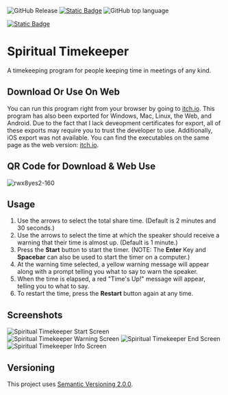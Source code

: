 ![GitHub Release](https://img.shields.io/github/v/release/dragonforge-dev/spiritual_timekeeper?style=plastic) [![Static Badge](https://img.shields.io/badge/Godot%20Engine-4.2-blue?style=plastic&logo=godotengine)](https://godotengine.org/) ![GitHub top language](https://img.shields.io/github/languages/top/dragonforge-dev/spiritual_timekeeper?style=plastic)

[![Static Badge](https://img.shields.io/badge/itch.io-Run%20In%20Browser%20%2F%20Download-%23FA5C5C?style=plastic&logo=itchdotio)](https://tinyurl.com/rwx8yes2)

# Spiritual Timekeeper #
A timekeeping program for people keeping time in meetings of any kind.

## Download Or Use On Web ##
You can run this program right from your browser by going to [itch.io](https://tinyurl.com/rwx8yes2). This program has also been exported for Windows, Mac, Linux, the Web, and Android. Due to the fact that I lack deveopment certificates for export, all of these exports may require you to trust the developer to use. Additionally, iOS export was not available. You can find the executables on the same page as the web version: [itch.io](https://tinyurl.com/rwx8yes2).

## QR Code for Download & Web Use ##
![rwx8yes2-160](https://github.com/dragonforge-dev/spiritual_timekeeper/assets/172682465/9a373ce8-b464-4430-9d34-8edd080072b7)

## Usage ##
1. Use the arrows to select the total share time. (Default is 2 minutes and 30 seconds.)
2. Use the arrows to select the time at which the speaker should receive a warning that their time is almost up. (Default is 1 minute.)
3. Press the **Start** button to start the timer. (NOTE: The **Enter** Key and **Spacebar** can also be used to start the timer on a computer.)
4. At the warning time selected, a yellow warning message will appear along with a prompt telling you what to say to warn the speaker.
5. When the time is elapsed, a red "Time's Up!" message will appear, telling you to what to say.
6. To restart the time, press the **Restart** button again at any time.

## Screenshots ##
![Spiritual Timekeeper Start Screen](https://github.com/dragonforge-dev/spiritual_timekeeper/assets/172682465/f53081e0-4460-41e6-bae9-2ef83c2ed3bb)
![Spiritual Timekeeper Warning Screen](https://github.com/dragonforge-dev/spiritual_timekeeper/assets/172682465/00a0636c-0372-4e0e-8992-4eb3e910262f)
![Spiritual Timekeeper End Screen](https://github.com/dragonforge-dev/spiritual_timekeeper/assets/172682465/2231bc7a-662c-4b13-a6f4-34bf2f3309f8)
![Spiritual Timekeeper Info Screen](https://github.com/dragonforge-dev/spiritual_timekeeper/assets/172682465/14161c89-7237-4550-96a6-0b9742d2d21f)

## Versioning ##
This project uses [Semantic Versioning 2.0.0](https://semver.org/).
